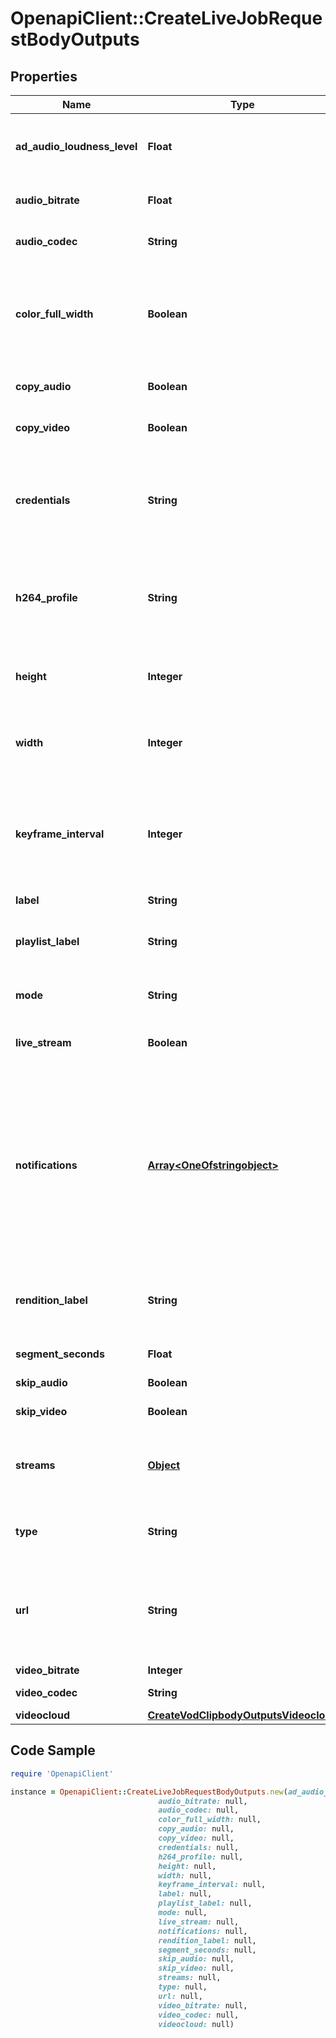 # OpenapiClient::CreateLiveJobRequestBodyOutputs

## Properties

Name | Type | Description | Notes
------------ | ------------- | ------------- | -------------
**ad_audio_loudness_level** | **Float** | Adjust the loudness level of the audio. This is measured in LUFS and specified in dB. This is useful to set the output loudness level to conform to a standard (-23dB for EBU R.128) The recommended setting is -23. | [optional] 
**audio_bitrate** | **Float** | An output bitrate setting for the audio track, in Kbps | [optional] [default to 192]
**audio_codec** | **String** | The output audio codec to use. Note: Only &#x60;aac&#x60; is supported. | [optional] [default to &#39;aac&#39;]
**color_full_width** | **Boolean** | Specifying &#x60;color_full_width&#x60;as &#x60;true&#x60; will force a color range conversion of input video file to \&quot;full\&quot;, if it is \&quot;limited\&quot;. By default, the encoder will not try to change the range.  Note:   - &#x60;color_full_width&#x60; cannot be used with \&quot;copy_video\&quot;: true   - This option conflicts with video transmuxing | [optional] 
**copy_audio** | **Boolean** | Specifying copy_audio will take the audio track from the input video file and transmux it into the resulting output file. | [optional] 
**copy_video** | **Boolean** | Specifying copy_video will take the video track from the input video file and transmux it into the resulting output file. | [optional] 
**credentials** | **String** | The name for credentials with private and public keys can be stored with Brightcove to avoid passing plain text on API requests. This is required if the S3 or FTP origins are restricted. If credentials are not provided, it will be assumed that the origin restrictions are set to public or credentials are passed along with the URL. | [optional] 
**h264_profile** | **String** | H.264 has three commonly-used profiles: Baseline (lowest), Main, and High. Lower levels are easier to decode, but higher levels offer better compression. For the best compression quality, choose High. For playback on low-CPU machines or many mobile devices, choose &#x60;baseline&#x60;. | [optional] 
**height** | **Integer** | Video frame height. If no &#x60;width&#x60; or &#x60;height&#x60; is supplied, the source dimensions are used. If either &#x60;width&#x60; or &#x60;height&#x60; is supplied, the other dimension will be calculated to maintain the aspect ratio of the source. | [optional] [default to 480]
**width** | **Integer** | Video frame width. If no &#x60;width&#x60; or &#x60;height&#x60; is supplied, the source dimensions are used. If either &#x60;width&#x60; or &#x60;height&#x60; is supplied, the other dimension will be calculated to maintain the aspect ratio of the source. | [optional] [default to 640]
**keyframe_interval** | **Integer** | The maximum number of frames between each keyframe. If you set a low keyframe_interval it will increase the size / decrease the quality of your output file, but it will allow more precise scrubbing in most players. It’s recommended to have at least one keyframe per segment. If keyframe_interval is not provided, keyframes will follow the input GOP structure. | [optional] 
**label** | **String** | Label for the live or VOD asset. | 
**playlist_label** | **String** | Only applicable for instant mode VODs. Indicates which playlist to use to create a VOD output (from the live job). Only necessary if custom playlists were defined at live job creation. | [optional] 
**mode** | **String** | Expedite VOD publishing by leveraging existing live renditions and segment boundaries | [optional] 
**live_stream** | **Boolean** | For jobs, setting live_stream to true indicates the output is a live rendition. If live_stream is false, or is not set, the output will be treated as a VOD output. | 
**notifications** | [**Array&lt;OneOfstringobject&gt;**](OneOfstringobject.md) | Array of notification destination objects or strings - notifications defined here are for job-level events.  A notification will be sent to the destination when selected event occurs. You can use a simple string with a url: &amp;quot;http://log:pass@httpbin.org/post&amp;quot;, or you can use an object. See [Events](https://support.brightcove.com/live-api-notifications#Events) for an explanation of the events reported in &#x60;state_changed&#x60; notifications. &lt;br&gt; Retry strategy: In the event of a failed request to send a notification, the default retry strategy is to retry 50 times with an exponential delay between attempts: &lt;br&gt; &#x60;max_retry_times &#x3D; 50&#x60; &lt;br&gt; &#x60;delay_delta_s &#x3D; 5&#x60; &lt;br&gt; &#x60;next_retry &#x3D; now_s + retry_count * delay_delta_s&#x60; | [optional] 
**rendition_label** | **String** | Indicates what rendition to use to create a VOD output (from the live job) or which renditions to use. By default, the system uses any transmuxed rendition or the highest resolution output if there is no transmuxed output. | [optional] 
**segment_seconds** | **Float** | Sets the maximum duration of each segment in a segmented output. | 
**skip_audio** | **Boolean** | Specifying skip_audio removes the audio track. | [optional] 
**skip_video** | **Boolean** | Specifying skip_video removes the video track. | [optional] 
**streams** | [**Object**](.md) | &#39;When creating a playlist, the streams field is used to define which output renditions (by label) should be included in the manifest. Example format [{&amp;quot;source&amp;quot;: &amp;quot;1080p&amp;quot;}, {&amp;quot;source&amp;quot;: &amp;quot;720p&amp;quot;}].&#39; | [optional] 
**type** | **String** | The only type supported is a playlist. This is used for generating multiple master playlists with different renditions in the HLS manifest with the defined stream labels. | [optional] 
**url** | **String** | For VOD, &#x60;url&#x60; is mandatory (**unless** the destination is &#x60;videocloud&#x60;, in which case you dod **not** include the &#x60;url&#x60;) and sets the destination of the final asset destination. For access restricted origins, the credentials a can be passed along with the URL or stored within the Brightcove system. For Live, this is reserved for future use. | [optional] 
**video_bitrate** | **Integer** | target video bitrate in kbps | 
**video_codec** | **String** | The output video codec. Note: Only &#x60;h264&#x60; is supported. | [optional] 
**videocloud** | [**CreateVodClipbodyOutputsVideocloud**](CreateVodClipbodyOutputsVideocloud.md) |  | [optional] 

## Code Sample

```ruby
require 'OpenapiClient'

instance = OpenapiClient::CreateLiveJobRequestBodyOutputs.new(ad_audio_loudness_level: null,
                                 audio_bitrate: null,
                                 audio_codec: null,
                                 color_full_width: null,
                                 copy_audio: null,
                                 copy_video: null,
                                 credentials: null,
                                 h264_profile: null,
                                 height: null,
                                 width: null,
                                 keyframe_interval: null,
                                 label: null,
                                 playlist_label: null,
                                 mode: null,
                                 live_stream: null,
                                 notifications: null,
                                 rendition_label: null,
                                 segment_seconds: null,
                                 skip_audio: null,
                                 skip_video: null,
                                 streams: null,
                                 type: null,
                                 url: null,
                                 video_bitrate: null,
                                 video_codec: null,
                                 videocloud: null)
```


